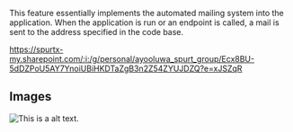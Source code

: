 This feature essentially implements the automated mailing system into the application. When the application is run or an endpoint is called, a mail is sent to the address specified in the code base.

https://spurtx-my.sharepoint.com/:i:/g/personal/ayooluwa_spurt_group/Ecx8BU-5dDZPoU5AY7YnoiUBiHKDTaZgB3n2Z54ZYUJDZQ?e=xJSZqR
## Images

![This is a alt text.](/image/Screenshot.png "This is a sample image.")
